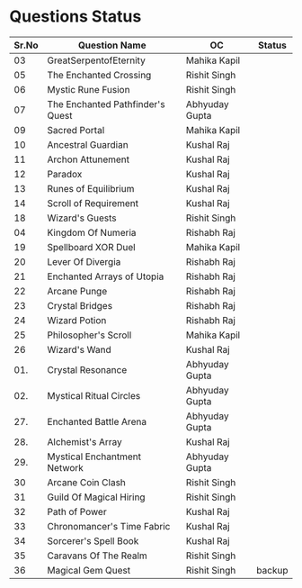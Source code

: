 # Questions Status

| Sr.No | Question Name                    | OC             | Status |
| ----- | -------------------------------- | -------------- | ------ |
| 03    | GreatSerpentofEternity           | Mahika Kapil   |        |
| 05    | The Enchanted Crossing           | Rishit Singh   |        |
| 06    | Mystic Rune Fusion               | Rishit Singh   |        |
| 07    | The Enchanted Pathfinder's Quest | Abhyuday Gupta |        |
| 09    | Sacred Portal                    | Mahika Kapil   |        |
| 10    | Ancestral Guardian               | Kushal Raj     |        |
| 11    | Archon Attunement                | Kushal Raj     |        |
| 12    | Paradox                          | Kushal Raj     |        |
| 13    | Runes of Equilibrium             | Kushal Raj     |        |
| 14    | Scroll of Requirement            | Kushal Raj     |        |
| 18    | Wizard's Guests                  | Rishit Singh   |        |
| 04    | Kingdom Of Numeria               | Rishabh Raj    |        |
| 19    | Spellboard XOR Duel              | Mahika Kapil   |        |
| 20    | Lever Of Divergia                | Rishabh Raj    |        |
| 21    | Enchanted Arrays of Utopia       | Rishabh Raj    |        |
| 22    | Arcane Punge                     | Rishabh Raj    |        |
| 23    | Crystal Bridges                  | Rishabh Raj    |        |
| 24    | Wizard Potion                    | Rishabh Raj    |        |
| 25    | Philosopher's Scroll             | Mahika Kapil   |        |
| 26    | Wizard's Wand                    | Kushal Raj     |        |
| 01.   | Crystal Resonance                | Abhyuday Gupta |        |
| 02.   | Mystical Ritual Circles          | Abhyuday Gupta |        |
| 27.   | Enchanted Battle Arena           | Abhyuday Gupta |        |
| 28.   | Alchemist's Array                | Kushal Raj     |        |
| 29.   | Mystical Enchantment Network     | Abhyuday Gupta |        |
| 30    | Arcane Coin Clash                | Rishit Singh   |        |
| 31    | Guild Of Magical Hiring          | Rishit Singh   |        |
| 32    | Path of Power                    | Kushal Raj     |        |
| 33    | Chronomancer's Time Fabric       | Kushal Raj     |        |
| 34    | Sorcerer's Spell Book            | Kushal Raj     |        |
| 35    | Caravans Of The Realm            | Rishit Singh   |        |
| 36    | Magical Gem Quest                | Rishit Singh   | backup |
